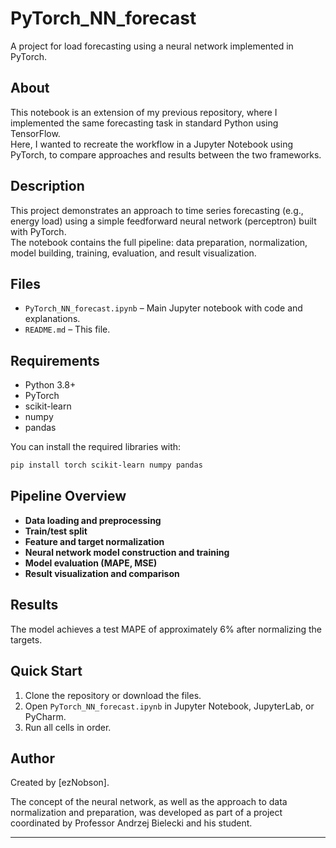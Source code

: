 # PyTorch_NN_forecast

A project for load forecasting using a neural network implemented in PyTorch.

## About

This notebook is an extension of my previous repository, where I implemented the same forecasting task in standard Python using TensorFlow.  
Here, I wanted to recreate the workflow in a Jupyter Notebook using PyTorch, to compare approaches and results between the two frameworks.

## Description

This project demonstrates an approach to time series forecasting (e.g., energy load) using a simple feedforward neural network (perceptron) built with PyTorch.  
The notebook contains the full pipeline: data preparation, normalization, model building, training, evaluation, and result visualization.

## Files

- `PyTorch_NN_forecast.ipynb` – Main Jupyter notebook with code and explanations.
- `README.md` – This file.

## Requirements

- Python 3.8+
- PyTorch
- scikit-learn
- numpy
- pandas

You can install the required libraries with:

```bash
pip install torch scikit-learn numpy pandas
```
## Pipeline Overview

- **Data loading and preprocessing**
- **Train/test split**
- **Feature and target normalization**
- **Neural network model construction and training**
- **Model evaluation (MAPE, MSE)**
- **Result visualization and comparison**

## Results

The model achieves a test MAPE of approximately 6% after normalizing the targets.

## Quick Start

1. Clone the repository or download the files.
2. Open `PyTorch_NN_forecast.ipynb` in Jupyter Notebook, JupyterLab, or PyCharm.
3. Run all cells in order.

## Author

Created by [ezNobson].

The concept of the neural network, as well as the approach to data normalization and preparation, was developed as part of a project coordinated by Professor Andrzej Bielecki and his student.

---
